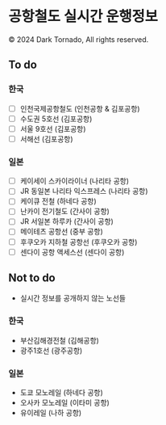 # 공항철도 실시간 운행정보
© 2024 Dark Tornado, All rights reserved.

## To do

### 한국
- [ ] 인천국제공항철도 (인천공항 & 김포공항)
- [ ] 수도권 5호선 (김포공항)
- [ ] 서울 9호선 (김포공항)
- [ ] 서해선 (김포공항)

### 일본
- [ ] 케이세이 스카이라이너 (나리타 공항)
- [ ] JR 동일본 나리타 익스프레스 (나리타 공항)
- [ ] 케이큐 전철 (하네다 공항)
- [ ] 난카이 전기철도 (간사이 공항)
- [ ] JR 서일본 하루카 (간사이 공항)
- [ ] 메이테츠 공항선 (중부 공항)
- [ ] 후쿠오카 지하철 공항선 (후쿠오카 공항)
- [ ] 센다이 공항 액세스선 (센다이 공항)

## Not to do
- 실시간 정보를 공개하지 않는 노선들

### 한국
- 부산김해경전철 (김해공항)
- 광주1호선 (광주공항)

### 일본
- 도쿄 모노레일 (하네다 공항)
- 오사카 모노레일 (이타미 공항)
- 유이레일 (나하 공항)
